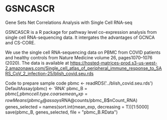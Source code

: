 # GSNCASCR
Gene Sets Net Correlations Analysis with Single Cell RNA-seq

GSNCASCR is a R package for pathway level co-expression analysis from single cell RNA-sequencing data. It intergates the advantages of GCNCA and CS-CORE.

We use the single cell RNA-sequencing data on PBMC from COVID patients and healthy controls from Nature Medicine volume 26, pages1070–1076 (2020). The data is available at https://hosted-matrices-prod.s3-us-west-2.amazonaws.com/Single_cell_atlas_of_peripheral_immune_response_to_SARS_CoV_2_infection-25/blish_covid.seu.rds

Code to prepare sample code
pbmc <- readRDS('../blish_covid.seu.rds')
DefaultAssay(pbmc) <- 'RNA'
pbmc_B = pbmc[,pbmc$cell.type.coarse %in% 'B']
mean_exp = rowMeans(pbmc_B@assays$RNA@counts/pbmc_B$nCount_RNA)
genes_selected = names(sort.int(mean_exp, decreasing = T))[1:5000]
save(pbmc_B, genes_selected, file = "pbmc_B.RData")

